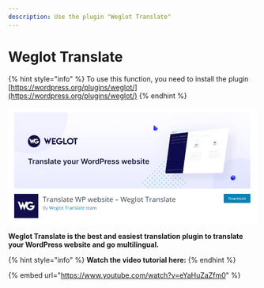 ```yaml
---
description: Use the plugin "Weglot Translate"
---
```


# Weglot Translate

{% hint style="info" %}
To use this function, you need to install the plugin [https://wordpress.org/plugins/weglot/](https://wordpress.org/plugins/weglot/)
{% endhint %}

![](../.gitbook/assets/translations-3-1.png)

**Weglot Translate is the best and easiest translation plugin to translate your WordPress website and go multilingual.**

{% hint style="info" %}
**Watch the video tutorial here:**
{% endhint %}

{% embed url="https://www.youtube.com/watch?v=eYaHuZaZfm0" %}
